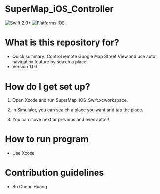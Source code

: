 # SuperMap_iOS_Controller

[![Swift 2.0+](https://img.shields.io/badge/Node.js-4.3.1-orange.svg)](https://swift.org/)
[![Platforms iOS](https://img.shields.io/badge/Platforms-iOS-lightgray.svg)](https://swift.org/)

# What is this repository for? ###

* Quick summary: Control remote Google Map Street View and use auto navigation feature by search a place.
* Version 1.1.0

# How do I get set up? ###

1. Open Xcode and run SuperMap_iOS_Swift.xcworkspace.

2. in Simulator, you can search a place you want and tap the place.

3. You can move next or previous and even auto!!!

# How to run program ###
* Use Xcode

# Contribution guidelines ###
* Bo Cheng Huang
